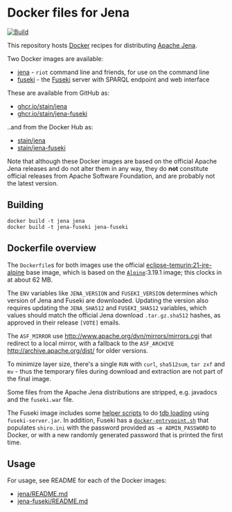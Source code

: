 # Docker files for Jena

[![Build](https://github.com/stain/jena-docker/actions/workflows/main.yml/badge.svg)](https://github.com/stain/jena-docker/actions/workflows/main.yml)

This repository hosts [Docker](https://www.docker.com/) recipes for distributing 
[Apache Jena](http://jena.apache.org/).

Two Docker images are available:

 - [jena](jena/) - `riot` command line and friends, for use on the command line
 - [fuseki](fuseki/) - the [Fuseki](http://jena.apache.org/documentation/fuseki2/) server with SPARQL endpoint and web interface
 
These are available from GitHub as:

- [ghcr.io/stain/jena](https://github.com/users/stain/packages/container/package/jena)
- [ghcr.io/stain/jena-fuseki](https://github.com/users/stain/packages/container/package/jena-fuseki)

..and from the Docker Hub as:

 - [stain/jena](https://hub.docker.com/r/stain/jena/)
 - [stain/jena-fuseki](https://hub.docker.com/r/stain/jena-fuseki/)



Note that although these Docker images are based on the official Apache Jena releases
and do not alter them in any way, they do **not** constitute official releases
from Apache Software Foundation, and are probably not the latest version.

## Building

```shell
docker build -t jena jena
docker build -t jena-fuseki jena-fuseki
```
 
## Dockerfile overview

The `Dockerfile`s for both images use the official [eclipse-temurin:21-jre-alpine](https://hub.docker.com/r/_/eclipse-temurin/) base image, which is based on the [`Alpine`](https://hub.docker.com/_/alpine/):3.19.1 image; this clocks in at about 62 MB.

The `ENV` variables like `JENA_VERSION` and `FUSEKI_VERSION` determines which version of Jena and Fuseki are downloaded. Updating the version also requires updating the `JENA_SHA512` and `FUSEKI_SHA512` variables, which values should match the official Jena download `.tar.gz.sha512` hashes, as approved in their release `[VOTE]` emails.

The `ASF_MIRROR` use <http://www.apache.org/dyn/mirrors/mirrors.cgi> that redirect to a local mirror, with a fallback to the `ASF_ARCHIVE` <http://archive.apache.org/dist/> for older versions.

To minimize layer size, there's a single `RUN` with `curl`, `sha512sum`, `tar zxf` and `mv` - thus the temporary files during download and extraction are not part of the final image.

Some files from the Apache Jena distributions are stripped, e.g. javadocs and the `fuseki.war` file.

The Fuseki image includes some [helper scripts](jena-fuseki/load.sh) to do [tdb loading](https://jena.apache.org/documentation/tdb/commands.html) using `fuseki-server.jar`.
In addition, Fuseki has a [`docker-entrypoint.sh`](https://github.com/stain/jena-docker/blob/master/jena-fuseki/docker-entrypoint.sh) that populates `shiro.ini` with the password provided as `-e ADMIN_PASSWORD` to Docker, or with a new randomly generated password that is printed the first time.

## Usage

For usage, see README for each of the Docker images:

* [jena/README.md](jena/README.md)
* [jena-fuseki/README.md](jena-fuseki/README.md)

